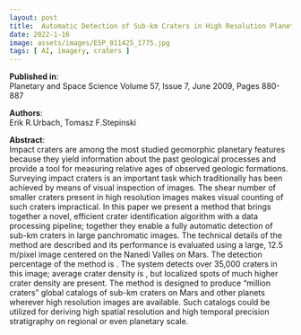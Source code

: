 ```yaml
---
layout: post
title:  Automatic Detection of Sub-km Craters in High Resolution Planetary Images
date: 2022-1-16
image: assets/images/ESP_011425_1775.jpg
tags: [ AI, imagery, craters ]
---
```


**Published in**:   
Planetary and Space Science Volume 57, Issue 7, June 2009, Pages 880-887

**Authors**:   
Erik R.Urbach, Tomasz F.Stepinski

**Abstract**:   
Impact craters are among the most studied geomorphic planetary features because they yield information about the past geological processes and provide a tool for measuring relative ages of observed geologic formations. Surveying impact craters is an important task which traditionally has been achieved by means of visual inspection of images. The shear number of smaller craters present in high resolution images makes visual counting of such craters impractical. In this paper we present a method that brings together a novel, efficient crater identification algorithm with a data processing pipeline; together they enable a fully automatic detection of sub-km craters in large panchromatic images. The technical details of the method are described and its performance is evaluated using a large, 12.5 m/pixel image centered on the Nanedi Valles on Mars. The detection percentage of the method is . The system detects over 35,000 craters in this image; average crater density is , but localized spots of much higher crater density are present. The method is designed to produce “million craters” global catalogs of sub-km craters on Mars and other planets wherever high resolution images are available. Such catalogs could be utilized for deriving high spatial resolution and high temporal precision stratigraphy on regional or even planetary scale.